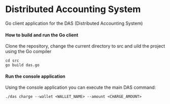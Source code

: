 # Distributed Accounting System


Go client application for the DAS (Distributed Accounting System)

#### How to build and run the Go client

Clone the repository, change the current directory to src and uild the project using the Go compiler

```
cd src
go build das.go
```

#### Run the console application 

Using the console application you can execute the main DAS command:

```
./das charge --wallet <WALLET_NAME> --amount <CHARGE_AMOUNT>
```


